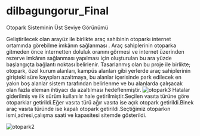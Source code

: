 # dilbagungorur_Final
Otopark Sisteminin Üst Seviye Görünümü

Geliştirilecek olan arayüz ile birlikte araç sahibinin otoparkı internet ortamında görebilme imkânın sağlanması .
Araç sahiplerinin otoparka gitmeden önce internetten doluluk oranını görmesi ve internet üzerinden rezerve imkânın sağlanması yapılması için oluşturulan bu ara yüzde başlangıçta bağlantı noktası belirlenir.
Tasarlanmış olan bu proje ile birlikte; otopark, özel kurum alanları, kampüs alanları gibi yerlerde araç sahiplerinin girişteki süre kayıpları azaltmaya, bu alanlar içerisinde park edilecek en yakın boş alanlar sistem tarafından belirlenme ve bu alanlarda çalışacak olan fazla eleman ihtiyacı da azaltılması hedeflenmiştir.
![otopark3](https://github.com/dilbagungorur/dilbagungorur_Final/assets/117578845/707dfb45-a2dc-4bee-84af-a5e8e7bca7e2)
Hatalar giderilmiş ve ilk sürüm kullanılır hale getirilmiştir.Seçilen vasıta türüne göre otoparklar getirildi.Eğer vasıta türü ağır vasıta ise açık otopark getirildi.Binek araç vasıta türünde ise kapalı otopark getirildi.Seçtiğimiz otoparkın ismi,adresi,çalışma saati ve kapasitesi sitemde gösterildi.

![otopark2](https://github.com/dilbagungorur/dilbagungorur_Final/assets/117578845/b2d873b9-2821-4be1-a594-df0bba77f3fd)

